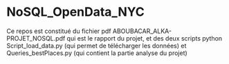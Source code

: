 # NoSQL_OpenData_NYC
Ce repos est constitué du fichier pdf ABOUBACAR_ALKA-PROJET_NOSQL.pdf qui est le rapport du projet, et des deux scripts python Script_load_data.py (qui permet de télécharger les données) et Queries_bestPlaces.py (qui contient la partie analyse du projet) 
